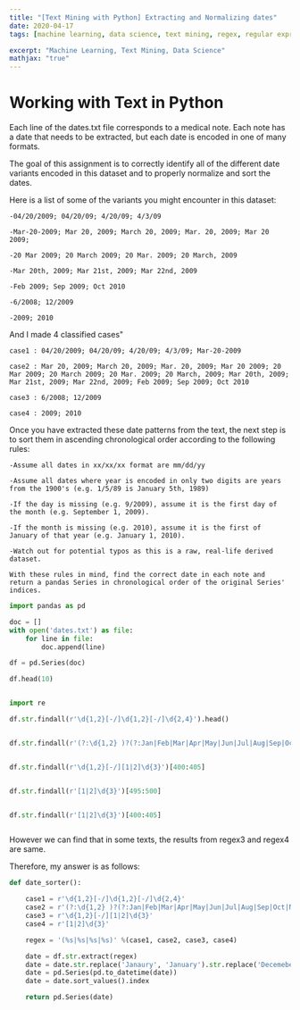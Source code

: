 ```yaml
---
title: "[Text Mining with Python] Extracting and Normalizing dates"
date: 2020-04-17
tags: [machine learning, data science, text mining, regex, regular expression]

excerpt: "Machine Learning, Text Mining, Data Science"
mathjax: "true"
---
```


# Working with Text in Python

Each line of the dates.txt file corresponds to a medical note. Each note has a date that needs to be extracted, but each date is encoded in one of many formats.

The goal of this assignment is to correctly identify all of the different date variants encoded in this dataset and to properly normalize and sort the dates.

Here is a list of some of the variants you might encounter in this dataset:

```
-04/20/2009; 04/20/09; 4/20/09; 4/3/09

-Mar-20-2009; Mar 20, 2009; March 20, 2009; Mar. 20, 2009; Mar 20 2009;

-20 Mar 2009; 20 March 2009; 20 Mar. 2009; 20 March, 2009

-Mar 20th, 2009; Mar 21st, 2009; Mar 22nd, 2009

-Feb 2009; Sep 2009; Oct 2010

-6/2008; 12/2009

-2009; 2010
```

And I made 4 classified cases"

```
case1 : 04/20/2009; 04/20/09; 4/20/09; 4/3/09; Mar-20-2009

case2 : Mar 20, 2009; March 20, 2009; Mar. 20, 2009; Mar 20 2009; 20 Mar 2009; 20 March 2009; 20 Mar. 2009; 20 March, 2009; Mar 20th, 2009; Mar 21st, 2009; Mar 22nd, 2009; Feb 2009; Sep 2009; Oct 2010

case3 : 6/2008; 12/2009

case4 : 2009; 2010
```

Once you have extracted these date patterns from the text, the next step is to sort them in ascending chronological order according to the following rules:

```
-Assume all dates in xx/xx/xx format are mm/dd/yy

-Assume all dates where year is encoded in only two digits are years from the 1900's (e.g. 1/5/89 is January 5th, 1989)

-If the day is missing (e.g. 9/2009), assume it is the first day of the month (e.g. September 1, 2009).

-If the month is missing (e.g. 2010), assume it is the first of January of that year (e.g. January 1, 2010).

-Watch out for potential typos as this is a raw, real-life derived dataset.

With these rules in mind, find the correct date in each note and return a pandas Series in chronological order of the original Series' indices.
```


```python
import pandas as pd

doc = []
with open('dates.txt') as file:
    for line in file:
        doc.append(line)

df = pd.Series(doc)
```

```python
df.head(10)
```
<img src="{{ site.url }}{{ site.baseurl }}/images/tm/s1.png" alt="">


```python
import re
```

```python
df.str.findall(r'\d{1,2}[-/]\d{1,2}[-/]\d{2,4}').head()
```

<img src="{{ site.url }}{{ site.baseurl }}/images/tm/s2.png" alt="">

```python
df.str.findall(r'(?:\d{1,2} )?(?:Jan|Feb|Mar|Apr|May|Jun|Jul|Aug|Sep|Oct|Nov|Dec)[a-z]*.? (?:\d{1,2}[a-z]*, |\d{1,2}[a-z]* )?\d{4}')[300:305]
```

<img src="{{ site.url }}{{ site.baseurl }}/images/tm/s3.png" alt="">

```python
df.str.findall(r'\d{1,2}[-/][1|2]\d{3}')[400:405]
```

<img src="{{ site.url }}{{ site.baseurl }}/images/tm/s4.png" alt="">

```python
df.str.findall(r'[1|2]\d{3}')[495:500]
```

<img src="{{ site.url }}{{ site.baseurl }}/images/tm/s6.png" alt="">


```python
df.str.findall(r'[1|2]\d{3}')[400:405]
```

<img src="{{ site.url }}{{ site.baseurl }}/images/tm/s5.png" alt="">

However we can find that in some texts, the results from regex3 and regex4 are same.

Therefore, my answer is as follows:
```python
def date_sorter():

    case1 = r'\d{1,2}[-/]\d{1,2}[-/]\d{2,4}'
    case2 = r'(?:\d{1,2} )?(?:Jan|Feb|Mar|Apr|May|Jun|Jul|Aug|Sep|Oct|Nov|Dec)[a-z]*.? (?:\d{1,2}[a-z]*, |\d{1,2}[a-z]* )?\d{4}'
    case3 = r'\d{1,2}[-/][1|2]\d{3}'
    case4 = r'[1|2]\d{3}'

    regex = '(%s|%s|%s|%s)' %(case1, case2, case3, case4)

    date = df.str.extract(regex)
    date = date.str.replace('Janaury', 'January').str.replace('Decemeber', 'December')
    date = pd.Series(pd.to_datetime(date))
    date = date.sort_values().index

    return pd.Series(date)
```
